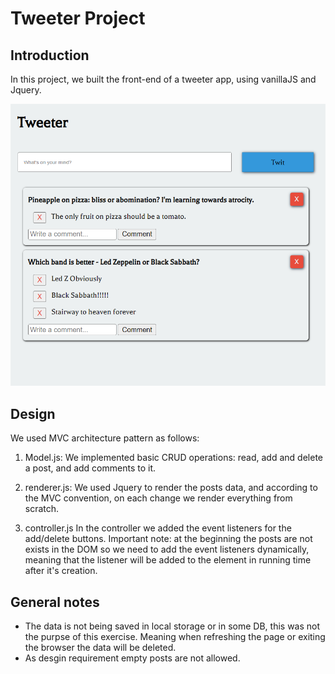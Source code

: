 # Tweeter Project

## Introduction

In this project, we built the front-end of a tweeter app, using vanillaJS and Jquery.

![Alt text](/images/tweeter.png?raw=true "Optional Title")

## Design

We used MVC architecture pattern as follows:

1. Model.js:
   We implemented basic CRUD operations: read, add and delete a post, and add comments to it.

2. renderer.js:
   We used Jquery to render the posts data, and according to the MVC convention, on each change we render everything from scratch.

3. controller.js
   In the controller we added the event listeners for the add/delete buttons. Important note: at the beginning the posts are not exists in the DOM so we need to add the event listeners dynamically, meaning that the listener will be added to the element in running time after it's creation.

## General notes

- The data is not being saved in local storage or in some DB, this was not the purpse of this exercise. Meaning when refreshing the page or exiting the browser the data will be deleted.
- As desgin requirement empty posts are not allowed.
